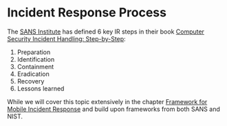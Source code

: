 # Incident Response Process

The [SANS Institute](https://www.sans.org/) has defined 6 key IR steps in their book [Computer Security Incident Handling: Step-by-Step](http://www.amazon.com/Computer-Security-Incident-Handling-Step-/dp/0972427376/ref=sr_1_1?ie=UTF8&qid=1436392071&sr=8-1&keywords=Computer+Security+Incident+Handling%3A+Step-by-Step):

1. Preparation
2. Identification
3. Containment
4. Eradication
5. Recovery
6. Lessons learned

While we will cover this topic extensively in the chapter [Framework for Mobile Incident Response](mobile-incident-response-framework.md) and build upon frameworks from both SANS and NIST.

